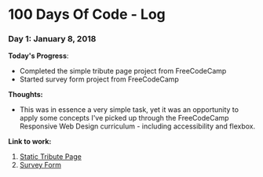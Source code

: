 # 100 Days Of Code - Log

### Day 1: January 8, 2018

**Today's Progress**:
- Completed the simple tribute page project from FreeCodeCamp
- Started survey form project from FreeCodeCamp

**Thoughts:** 
- This was in essence a very simple task, yet it was an opportunity to apply some concepts I've picked up through the FreeCodeCamp Responsive Web Design curriculum - including accessibility and flexbox.

**Link to work:** 
1. [Static Tribute Page](https://codepen.io/amyhenning/pen/maKmRY)
2. [Survey Form](https://codepen.io/amyhenning/pen/jXpPOE)
